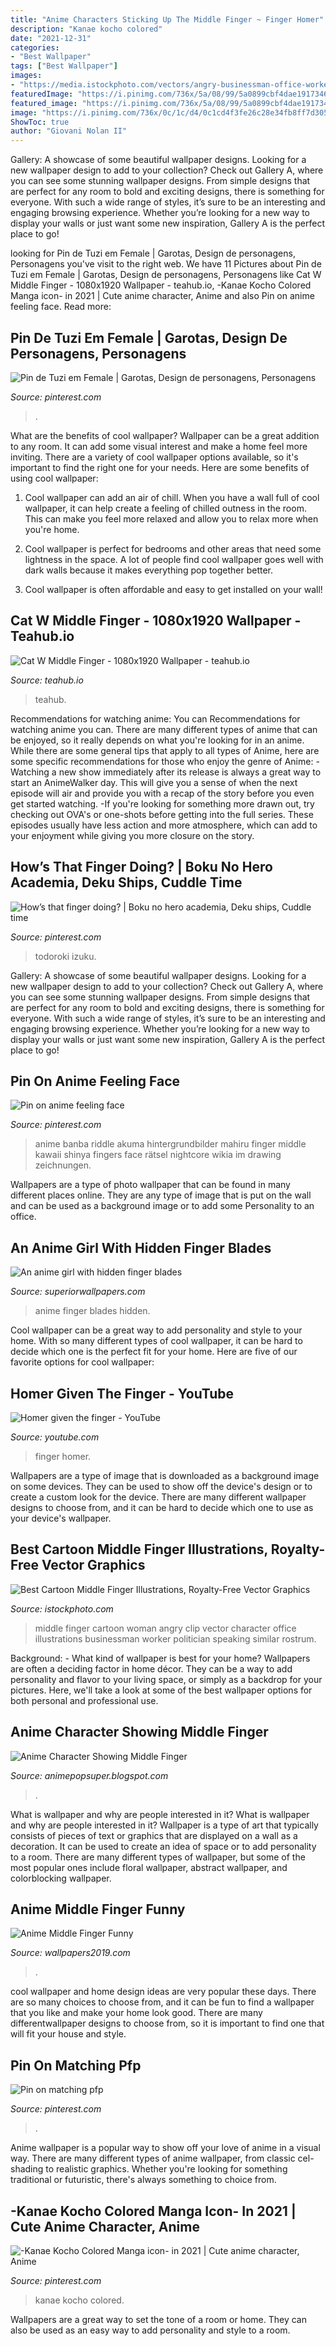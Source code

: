 ```yaml
---
title: "Anime Characters Sticking Up The Middle Finger ~ Finger Homer"
description: "Kanae kocho colored"
date: "2021-12-31"
categories:
- "Best Wallpaper"
tags: ["Best Wallpaper"]
images:
- "https://media.istockphoto.com/vectors/angry-businessman-office-worker-politician-woman-character-speaking-vector-id859482498?k=6&amp;m=859482498&amp;s=612x612&amp;w=0&amp;h=CvMWjlH8t1xYRiqmCooIwR8YmiYTr1qdsyznxZ814_k="
featuredImage: "https://i.pinimg.com/736x/5a/08/99/5a0899cbf4dae19173464a4c835108e6.jpg"
featured_image: "https://i.pinimg.com/736x/5a/08/99/5a0899cbf4dae19173464a4c835108e6.jpg"
image: "https://i.pinimg.com/736x/0c/1c/d4/0c1cd4f3fe26c28e34fb8ff7d3057f00.jpg"
ShowToc: true
author: "Giovani Nolan II"
---
```



Gallery: A showcase of some beautiful wallpaper designs.
Looking for a new wallpaper design to add to your collection? Check out Gallery A, where you can see some stunning wallpaper designs. From simple designs that are perfect for any room to bold and exciting designs, there is something for everyone. With such a wide range of styles, it’s sure to be an interesting and engaging browsing experience. Whether you’re looking for a new way to display your walls or just want some new inspiration, Gallery A is the perfect place to go!
		
		
		
		
		
		
		
	

		
looking for Pin de Tuzi em Female | Garotas, Design de personagens, Personagens you've visit to the right web. We have 11 Pictures about Pin de Tuzi em Female | Garotas, Design de personagens, Personagens like Cat W Middle Finger - 1080x1920 Wallpaper - teahub.io, -Kanae Kocho Colored Manga icon- in 2021 | Cute anime character, Anime and also Pin on anime feeling face. Read more:
		
    
## Pin De Tuzi Em Female | Garotas, Design De Personagens, Personagens

<img loading=lazy src="https://i.pinimg.com/736x/51/ae/05/51ae05a77d50de914b625006b1efe4b3.jpg" onerror="this.onerror=null;this.src='https://tse2.mm.bing.net/th?id=OIP.Td_jNLitBzRIdM2yujppZwHaEx&amp;pid=15.1';" alt="Pin de Tuzi em Female | Garotas, Design de personagens, Personagens">

_Source: pinterest.com_

>. 

	

What are the benefits of cool wallpaper?
Wallpaper can be a great addition to any room. It can add some visual interest and make a home feel more inviting. There are a variety of cool wallpaper options available, so it's important to find the right one for your needs. Here are some benefits of using cool wallpaper: 
1. Cool wallpaper can add an air of chill. When you have a wall full of cool wallpaper, it can help create a feeling of chilled outness in the room. This can make you feel more relaxed and allow you to relax more when you're home. 

2. Cool wallpaper is perfect for bedrooms and other areas that need some lightness in the space. A lot of people find cool wallpaper goes well with dark walls because it makes everything pop together better. 

3. Cool wallpaper is often affordable and easy to get installed on your wall!

    
## Cat W Middle Finger - 1080x1920 Wallpaper - Teahub.io

<img loading=lazy src="https://swall.teahub.io/photos/small/134-1349029_anime-girl-middle-finger.jpg" onerror="this.onerror=null;this.src='https://tse1.mm.bing.net/th?id=OIP.EPJQHTx6fQJVLajjOdaIugHaEo&amp;pid=15.1';" alt="Cat W Middle Finger - 1080x1920 Wallpaper - teahub.io">

_Source: teahub.io_

>teahub. 

	

Recommendations for watching anime: You can
Recommendations for watching anime you can. There are many different types of anime that can be enjoyed, so it really depends on what you're looking for in an anime. While there are some general tips that apply to all types of Anime, here are some specific recommendations for those who enjoy the genre of Anime: 
-Watching a new show immediately after its release is always a great way to start an AnimeWalker day. This will give you a sense of when the next episode will air and provide you with a recap of the story before you even get started watching. 
-If you're looking for something more drawn out, try checking out OVA's or one-shots before getting into the full series. These episodes usually have less action and more atmosphere, which can add to your enjoyment while giving you more closure on the story.

    
## How’s That Finger Doing? | Boku No Hero Academia, Deku Ships, Cuddle Time

<img loading=lazy src="https://i.pinimg.com/736x/5a/08/99/5a0899cbf4dae19173464a4c835108e6.jpg" onerror="this.onerror=null;this.src='https://tse4.mm.bing.net/th?id=OIP.J40iVlwVDA2Ehrs99ed_IgHaGq&amp;pid=15.1';" alt="How’s that finger doing? | Boku no hero academia, Deku ships, Cuddle time">

_Source: pinterest.com_

>todoroki izuku. 

	

Gallery: A showcase of some beautiful wallpaper designs.
Looking for a new wallpaper design to add to your collection? Check out Gallery A, where you can see some stunning wallpaper designs. From simple designs that are perfect for any room to bold and exciting designs, there is something for everyone. With such a wide range of styles, it’s sure to be an interesting and engaging browsing experience. Whether you’re looking for a new way to display your walls or just want some new inspiration, Gallery A is the perfect place to go!





	
	
    
## Pin On Anime Feeling Face

<img loading=lazy src="https://i.pinimg.com/736x/4d/72/bd/4d72bdaf0855c2616f4ba3be3a8edeab--middle-fingers-anime-girls.jpg" onerror="this.onerror=null;this.src='https://tse3.mm.bing.net/th?id=OIP.LT8fuObxXhau7nlNQ2IU5gFNC7&amp;pid=15.1';" alt="Pin on anime feeling face">

_Source: pinterest.com_

>anime banba riddle akuma hintergrundbilder mahiru finger middle kawaii shinya fingers face rätsel nightcore wikia im drawing zeichnungen. 

	



Wallpapers are a type of photo wallpaper that can be found in many different places online. They are any type of image that is put on the wall and can be used as a background image or to add some Personality to an office.

    
## An Anime Girl With Hidden Finger Blades

<img loading=lazy src="http://www.superiorwallpapers.com/download/an-anime-girl-with-hidden-finger-blades-1920x1080.jpg" onerror="this.onerror=null;this.src='https://tse4.mm.bing.net/th?id=OIP.23JEukKQOEQo4FCEsZj8NQHaEK&amp;pid=15.1';" alt="An anime girl with hidden finger blades">

_Source: superiorwallpapers.com_

>anime finger blades hidden. 

	

Cool wallpaper can be a great way to add personality and style to your home. With so many different types of cool wallpaper, it can be hard to decide which one is the perfect fit for your home. Here are five of our favorite options for cool wallpaper: 

    
## Homer Given The Finger - YouTube

<img loading=lazy src="https://i.ytimg.com/vi/wU_JVGo2-4c/maxresdefault.jpg" onerror="this.onerror=null;this.src='https://tse1.mm.bing.net/th?id=OIP.KpmH43OeoGoWyB5t30eIcwHaEK&amp;pid=15.1';" alt="Homer given the finger - YouTube">

_Source: youtube.com_

>finger homer. 

	

Wallpapers are a type of image that is downloaded as a background image on some devices. They can be used to show off the device's design or to create a custom look for the device. There are many different wallpaper designs to choose from, and it can be hard to decide which one to use as your device's wallpaper.

    
## Best Cartoon Middle Finger Illustrations, Royalty-Free Vector Graphics

<img loading=lazy src="https://media.istockphoto.com/vectors/angry-businessman-office-worker-politician-woman-character-speaking-vector-id859482498?k=6&amp;m=859482498&amp;s=612x612&amp;w=0&amp;h=CvMWjlH8t1xYRiqmCooIwR8YmiYTr1qdsyznxZ814_k=" onerror="this.onerror=null;this.src='https://tse1.mm.bing.net/th?id=OIP.Tq5xsoLzegoLuhSnCU41VQHaHt&amp;pid=15.1';" alt="Best Cartoon Middle Finger Illustrations, Royalty-Free Vector Graphics">

_Source: istockphoto.com_

>middle finger cartoon woman angry clip vector character office illustrations businessman worker politician speaking similar rostrum. 

	

Background: - What kind of wallpaper is best for your home?
Wallpapers are often a deciding factor in home décor. They can be a way to add personality and flavor to your living space, or simply as a backdrop for your pictures. Here, we'll take a look at some of the best wallpaper options for both personal and professional use.

    
## Anime Character Showing Middle Finger

<img loading=lazy src="https://external-preview.redd.it/Lj2tE4KiIKxg2GOrbkmkQd0S7dheC9_WuABHORZpAfg.jpg?auto=webp&amp;s=6b9063511b496eb10770450ee4f6546fb4d92802" onerror="this.onerror=null;this.src='https://tse1.mm.bing.net/th?id=OIP.aRbWVxs0KVi0p6EI-ykpQQHaEK&amp;pid=15.1';" alt="Anime Character Showing Middle Finger">

_Source: animepopsuper.blogspot.com_

>. 

	

What is wallpaper and why are people interested in it?
What is wallpaper and why are people interested in it?
Wallpaper is a type of art that typically consists of pieces of text or graphics that are displayed on a wall as a decoration. It can be used to create an idea of space or to add personality to a room. There are many different types of wallpaper, but some of the most popular ones include floral wallpaper, abstract wallpaper, and colorblocking wallpaper.

    
## Anime Middle Finger Funny

<img loading=lazy src="https://i.pinimg.com/originals/b5/e3/f1/b5e3f103c93d57f2e3535f4ce8218409.jpg" onerror="this.onerror=null;this.src='https://tse4.mm.bing.net/th?id=OIP.ZHu1beecsdtygAEcosvEHwHaHa&amp;pid=15.1';" alt="Anime Middle Finger Funny">

_Source: wallpapers2019.com_

>. 

	

cool wallpaper and home design ideas are very popular these days. There are so many choices to choose from, and it can be fun to find a wallpaper that you like and make your home look good. There are many differentwallpaper designs to choose from, so it is important to find one that will fit your house and style.

    
## Pin On Matching Pfp

<img loading=lazy src="https://i.pinimg.com/736x/0c/1c/d4/0c1cd4f3fe26c28e34fb8ff7d3057f00.jpg" onerror="this.onerror=null;this.src='https://tse3.mm.bing.net/th?id=OIP.Y-xd-Qir6dhuNoI7y2RXGQHaHa&amp;pid=15.1';" alt="Pin on matching pfp">

_Source: pinterest.com_

>. 

	

Anime wallpaper is a popular way to show off your love of anime in a visual way. There are many different types of anime wallpaper, from classic cel-shading to realistic graphics. Whether you're looking for something traditional or futuristic, there's always something to choice from.

    
## -Kanae Kocho Colored Manga Icon- In 2021 | Cute Anime Character, Anime

<img loading=lazy src="https://i.pinimg.com/736x/e6/1e/34/e61e342ff654a85a4d8503bbd1c82b9e.jpg" onerror="this.onerror=null;this.src='https://tse4.mm.bing.net/th?id=OIP.VZlZdyvY0cvVkZl6a3As_QHaHa&amp;pid=15.1';" alt="-Kanae Kocho Colored Manga icon- in 2021 | Cute anime character, Anime">

_Source: pinterest.com_

>kanae kocho colored. 

	

Wallpapers are a great way to set the tone of a room or home. They can also be used as an easy way to add personality and style to a room.

